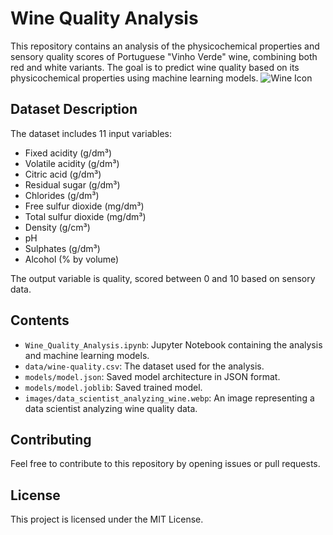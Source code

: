 # Wine Quality Analysis

This repository contains an analysis of the physicochemical properties and sensory quality scores of Portuguese "Vinho Verde" wine, combining both red and white variants. The goal is to predict wine quality based on its physicochemical properties using machine learning models. ![Wine Icon](images/wine-glass-flat.ico)

## Dataset Description

The dataset includes 11 input variables:
- Fixed acidity (g/dm³)
- Volatile acidity (g/dm³)
- Citric acid (g/dm³)
- Residual sugar (g/dm³)
- Chlorides (g/dm³)
- Free sulfur dioxide (mg/dm³)
- Total sulfur dioxide (mg/dm³)
- Density (g/cm³)
- pH
- Sulphates (g/dm³)
- Alcohol (% by volume)

The output variable is quality, scored between 0 and 10 based on sensory data.

## Contents

- `Wine_Quality_Analysis.ipynb`: Jupyter Notebook containing the analysis and machine learning models.
- `data/wine-quality.csv`: The dataset used for the analysis.
- `models/model.json`: Saved model architecture in JSON format.
- `models/model.joblib`: Saved trained model.
- `images/data_scientist_analyzing_wine.webp`: An image representing a data scientist analyzing wine quality data.

## Contributing

Feel free to contribute to this repository by opening issues or pull requests.

## License

This project is licensed under the MIT License.
